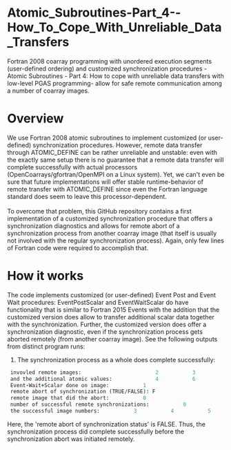 # Atomic_Subroutines-Part_4--How_To_Cope_With_Unreliable_Data_Transfers
 Fortran 2008 coarray programming with unordered execution segments (user-defined ordering) and customized synchronization procedures - Atomic Subroutines - Part 4: How to cope with unreliable data transfers with low-level PGAS programming- allow for safe remote communication among a number of coarray images.

# Overview
We use Fortran 2008 atomic subroutines to implement customized (or user-defined) synchronization procedures. However, remote data transfer through ATOMIC_DEFINE can be rather unreliable and unstable: even with the exactly same setup there is no guarantee that a remote data transfer will complete successfully with actual processors (OpenCoarrays/gfortran/OpenMPI on a Linux system). Yet, we can't even be sure that future implementations will offer stable runtime-behavior of remote transfer with ATOMIC_DEFINE since even the Fortran language standard does seem to leave this processor-dependent.<br />
<br />
To overcome that problem, this GitHub repository contains a first implementation of a customized synchronization procedure that offers a synchronization diagnostics and allows for remote abort of a synchronization process from another coarray image (that itself is usually not involved with the regular synchronization process). Again, only few lines of Fortran code were required to accomplish that. <br />

# How it works
The code implements customized (or user-defined) Event Post and Event Wait procedures: EventPostScalar and EventWaitScalar do have functionality that is similar to Fortran 2015 Events with the addition that the customized version does allow to transfer additional scalar data together with the synchronization. Further, the customized version does offer a synchronization diagnostic, even if the synchronization process gets aborted remotely (from another coarray image).
See the following outputs from distinct program runs:<br />


1. The synchronization process as a whole does complete successfully:
```fortran
 invovled remote images:                        2           3           4           5
 and the additional atomic values:              4           6           8          10
 Event-Wait+Scalar done on image:           1
 remote abort of synchronization (TRUE/FALSE): F
 remote image that did the abort:           0
 number of successful remote synchronizations:           0
 the successful image numbers:           3           4           5           2

```
Here, the 'remote abort of synchronization status' is FALSE. Thus, the synchronization process did complete successfully before the synchronization abort was initiated remotely.<br />


